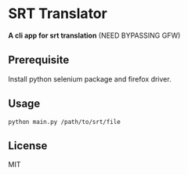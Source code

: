 # SRT Translator

**A cli app for srt translation**
(NEED BYPASSING GFW)

## Prerequisite

Install python selenium package and firefox driver.

## Usage

```
python main.py /path/to/srt/file
```

## License

MIT
